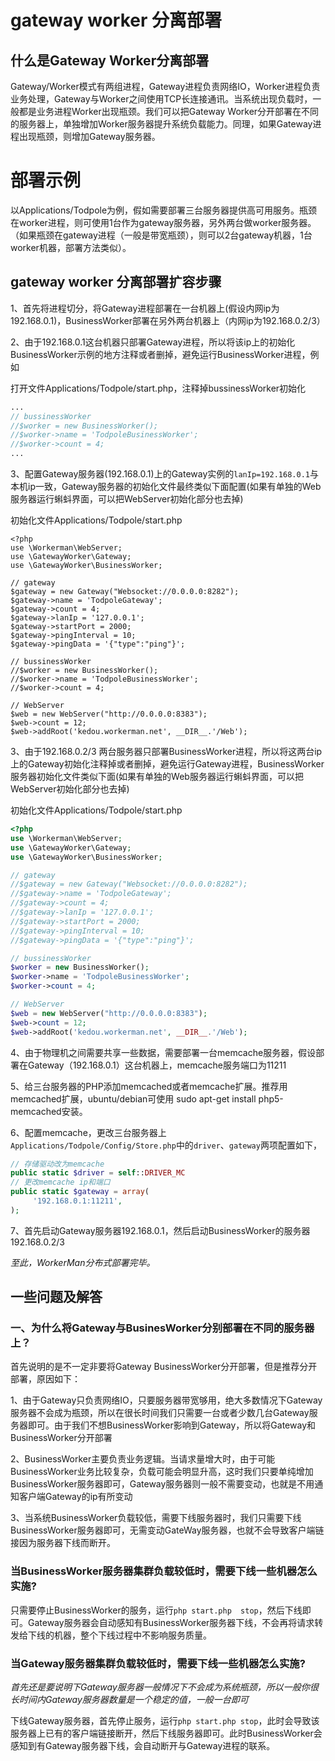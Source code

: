 # gateway worker 分离部署

## 什么是Gateway Worker分离部署
Gateway/Worker模式有两组进程，Gateway进程负责网络IO，Worker进程负责业务处理，Gateway与Worker之间使用TCP长连接通讯。当系统出现负载时，一般都是业务进程Worker出现瓶颈。我们可以把Gateway Worker分开部署在不同的服务器上，单独增加Worker服务器提升系统负载能力。同理，如果Gateway进程出现瓶颈，则增加Gateway服务器。

# 部署示例

以Applications/Todpole为例，假如需要部署三台服务器提供高可用服务。瓶颈在worker进程，则可使用1台作为gateway服务器，另外两台做worker服务器。（如果瓶颈在gateway进程（一般是带宽瓶颈），则可以2台gateway机器，1台worker机器，部署方法类似）。


## gateway worker 分离部署扩容步骤
1、首先将进程切分，将Gateway进程部署在一台机器上(假设内网ip为192.168.0.1)，BusinessWorker部署在另外两台机器上（内网ip为192.168.0.2/3）

2、由于192.168.0.1这台机器只部署Gateway进程，所以将该ip上的初始化BusinessWorker示例的地方注释或者删掉，避免运行BusinessWorker进程，例如

打开文件Applications/Todpole/start.php，注释掉bussinessWorker初始化

```php
...
// bussinessWorker
//$worker = new BusinessWorker();
//$worker->name = 'TodpoleBusinessWorker';
//$worker->count = 4;
...
```

3、配置Gateway服务器(192.168.0.1)上的Gateway实例的```lanIp=192.168.0.1```与本机ip一致，Gateway服务器的初始化文件最终类似下面配置(如果有单独的Web服务器运行蝌蚪界面，可以把WebServer初始化部分也去掉)

 初始化文件Applications/Todpole/start.php
```
<?php
use \Workerman\WebServer;
use \GatewayWorker\Gateway;
use \GatewayWorker\BusinessWorker;

// gateway
$gateway = new Gateway("Websocket://0.0.0.0:8282");
$gateway->name = 'TodpoleGateway';
$gateway->count = 4;
$gateway->lanIp = '127.0.0.1';
$gateway->startPort = 2000;
$gateway->pingInterval = 10;
$gateway->pingData = '{"type":"ping"}';

// bussinessWorker
//$worker = new BusinessWorker();
//$worker->name = 'TodpoleBusinessWorker';
//$worker->count = 4;

// WebServer
$web = new WebServer("http://0.0.0.0:8383");
$web->count = 12;
$web->addRoot('kedou.workerman.net', __DIR__.'/Web');
```

3、由于192.168.0.2/3 两台服务器只部署BusinessWorker进程，所以将这两台ip上的Gateway初始化注释掉或者删掉，避免运行Gateway进程，BusinessWorker服务器初始化文件类似下面(如果有单独的Web服务器运行蝌蚪界面，可以把WebServer初始化部分也去掉)

初始化文件Applications/Todpole/start.php

```php
<?php
use \Workerman\WebServer;
use \GatewayWorker\Gateway;
use \GatewayWorker\BusinessWorker;

// gateway
//$gateway = new Gateway("Websocket://0.0.0.0:8282");
//$gateway->name = 'TodpoleGateway';
//$gateway->count = 4;
//$gateway->lanIp = '127.0.0.1';
//$gateway->startPort = 2000;
//$gateway->pingInterval = 10;
//$gateway->pingData = '{"type":"ping"}';

// bussinessWorker
$worker = new BusinessWorker();
$worker->name = 'TodpoleBusinessWorker';
$worker->count = 4;

// WebServer
$web = new WebServer("http://0.0.0.0:8383");
$web->count = 12;
$web->addRoot('kedou.workerman.net', __DIR__.'/Web');
```

4、由于物理机之间需要共享一些数据，需要部署一台memcache服务器，假设部署在Gateway（192.168.0.1）这台机器上，memcache服务端口为11211

5、给三台服务器的PHP添加memcached或者memcache扩展。推荐用memcached扩展，ubuntu/debian可使用 sudo apt-get install php5-memcached安装。

6、配置memcache，更改三台服务器上```Applications/Todpole/Config/Store.php```中的```driver```、```gateway```两项配置如下，

```php
// 存储驱动改为memcache
public static $driver = self::DRIVER_MC
// 更改memcache ip和端口
public static $gateway = array(
     '192.168.0.1:11211',
);

```

7、首先启动Gateway服务器192.168.0.1，然后启动BusinessWorker的服务器192.168.0.2/3

*至此，WorkerMan分布式部署完毕。*

## 一些问题及解答

### 一、为什么将Gateway与BusinesWorker分别部署在不同的服务器上？
首先说明的是不一定非要将Gateway BusinessWorker分开部署，但是推荐分开部署，原因如下：

1、由于Gateway只负责网络IO，只要服务器带宽够用，绝大多数情况下Gateway服务器不会成为瓶颈，所以在很长时间我们只需要一台或者少数几台Gateway服务器即可。由于我们不想BusinessWorker影响到Gateway，所以将Gateway和BusinessWorker分开部署

2、BusinessWorker主要负责业务逻辑。当请求量增大时，由于可能BusinessWorker业务比较复杂，负载可能会明显升高，这时我们只要单纯增加BusinessWorker服务器即可，Gateway服务器则一般不需要变动，也就是不用通知客户端Gateway的ip有所变动

3、当系统BusinessWorker负载较低，需要下线服务器时，我们只需要下线BusinessWorker服务器即可，无需变动GateWay服务器，也就不会导致客户端链接因为服务器下线而断开。


### 当BusinessWorker服务器集群负载较低时，需要下线一些机器怎么实施?
只需要停止BusinessWorker的服务，运行```php start.php  stop```，然后下线即可。Gateway服务器会自动感知有BusinessWorker服务器下线，不会再将请求转发给下线的机器，整个下线过程中不影响服务质量。

### 当Gateway服务器集群负载较低时，需要下线一些机器怎么实施?
*首先还是要说明下Gateway服务器一般情况下不会成为系统瓶颈，所以一般你很长时间内Gateway服务器数量是一个稳定的值，一般一台即可*

下线Gateway服务器，首先停止服务，运行```php start.php stop```，此时会导致该服务器上已有的客户端链接断开，然后下线服务器即可。此时BusinessWorker会感知到有Gateway服务器下线，会自动断开与Gateway进程的联系。
